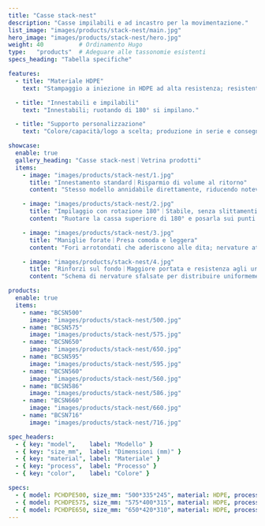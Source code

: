 ```yaml
---
title: "Casse stack-nest"
description: "Casse impilabili e ad incastro per la movimentazione."
list_image: "images/products/stack-nest/main.jpg"
hero_image: "images/products/stack-nest/hero.jpg"
weight: 40          # Ordinamento Hugo
type:   "products"  # Adeguare alle tassonomie esistenti
specs_heading: "Tabella specifiche"

features:
  - title: "Materiale HDPE"
    text: "Stampaggio a iniezione in HDPE ad alta resistenza; resistente al freddo e agli urti, difficilmente soggetta a fessurazioni."

  - title: "Innestabili e impilabili"
    text: "Innestabili; ruotando di 180° si impilano."

  - title: "Supporto personalizzazione"
    text: "Colore/capacità/logo a scelta; produzione in serie e consegna stabili."

showcase:
  enable: true
  gallery_heading: "Casse stack-nest｜Vetrina prodotti"
  items:
    - image: "images/products/stack-nest/1.jpg"
      title: "Innestamento standard｜Risparmio di volume al ritorno"
      content: "Stesso modello annidabile direttamente, riducendo notevolmente volume di stoccaggio e ritorno; ideale per carichi di rientro dopo il picking e stoccaggi temporanei. HDPE a iniezione, antiurto e facile da pulire."

    - image: "images/products/stack-nest/2.jpg"
      title: "Impilaggio con rotazione 180°｜Stabile, senza slittamenti"
      content: "Ruotare la cassa superiore di 180° e posarla sui punti di appoggio del bordo inferiore per l’“impilaggio invertito”, evitando l’inserimento nella cassa sottostante; adatto a banchi di picking/linee."

    - image: "images/products/stack-nest/3.jpg"
      title: "Maniglie forate｜Presa comoda e leggera"
      content: "Fori arrotondati che aderiscono alle dita; nervature attorno diffondono lo sforzo. Sufficiente attrito anche con mani bagnate per movimentazione manuale e presa meccanica più stabili."

    - image: "images/products/stack-nest/4.jpg"
      title: "Rinforzi sul fondo｜Maggiore portata e resistenza agli urti"
      content: "Schema di nervature sfalsate per distribuire uniformemente i carichi, senza imbarcamento a pieno carico; texture del fondo che migliora l’aderenza su pavimenti bagnati. Adatte a magazzino, processo, lavaggio e asciugatura, ecc."

products:
  enable: true
  items:
    - name: "BCSN500"
      image: "images/products/stack-nest/500.jpg"
    - name: "BCSN575"
      image: "images/products/stack-nest/575.jpg"
    - name: "BCSN650"
      image: "images/products/stack-nest/650.jpg"
    - name: "BCSN595"
      image: "images/products/stack-nest/595.jpg"
    - name: "BCSN560"
      image: "images/products/stack-nest/560.jpg"
    - name: "BCSN586"
      image: "images/products/stack-nest/586.jpg"
    - name: "BCSN660"
      image: "images/products/stack-nest/660.jpg"
    - name: "BCSN716"
      image: "images/products/stack-nest/716.jpg"

spec_headers:
  - { key: "model",    label: "Modello" }
  - { key: "size_mm",  label: "Dimensioni (mm)" }
  - { key: "material", label: "Materiale" }
  - { key: "process",  label: "Processo" }
  - { key: "color",    label: "Colore" }

specs:
  - { model: PCHDPE500, size_mm: "500*335*245", material: HDPE, process: 注塑, color: 白 / 绿 }
  - { model: PCHDPE575, size_mm: "575*400*315", material: HDPE, process: 注塑, color: 白 / 绿 }
  - { model: PCHDPE650, size_mm: "650*420*310", material: HDPE, process: 注塑, color: 白 / 绿 }
---
```

